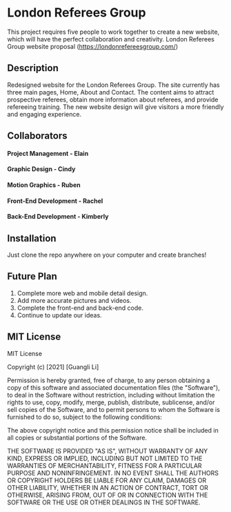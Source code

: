 # London Referees Group
This project requires five people to work together to create a new website, which will have the perfect collaboration and creativity.
London Referees Group website proposal (https://londonrefereesgroup.com/)

## Description
Redesigned website for the London Referees Group. The site currently has three main pages, Home, About and Contact. The content aims to attract prospective referees, obtain more information about referees, and provide refereeing training. The new website design will give visitors a more friendly and engaging experience.

## Collaborators

#### Project Management - Elain

#### Graphic Design - Cindy

#### Motion Graphics - Ruben

#### Front-End Development - Rachel

#### Back-End Development - Kimberly


## Installation
Just clone the repo anywhere on your computer and create branches!


## Future Plan
1. Complete more web and mobile detail design.
2. Add more accurate pictures and videos.
3. Complete the front-end and back-end code.
4. Continue to update our ideas.

## MIT License
MIT License

Copyright (c) [2021] [Guangli Li]

Permission is hereby granted, free of charge, to any person obtaining a copy
of this software and associated documentation files (the "Software"), to deal
in the Software without restriction, including without limitation the rights
to use, copy, modify, merge, publish, distribute, sublicense, and/or sell
copies of the Software, and to permit persons to whom the Software is
furnished to do so, subject to the following conditions:

The above copyright notice and this permission notice shall be included in all
copies or substantial portions of the Software.

THE SOFTWARE IS PROVIDED "AS IS", WITHOUT WARRANTY OF ANY KIND, EXPRESS OR
IMPLIED, INCLUDING BUT NOT LIMITED TO THE WARRANTIES OF MERCHANTABILITY,
FITNESS FOR A PARTICULAR PURPOSE AND NONINFRINGEMENT. IN NO EVENT SHALL THE
AUTHORS OR COPYRIGHT HOLDERS BE LIABLE FOR ANY CLAIM, DAMAGES OR OTHER
LIABILITY, WHETHER IN AN ACTION OF CONTRACT, TORT OR OTHERWISE, ARISING FROM,
OUT OF OR IN CONNECTION WITH THE SOFTWARE OR THE USE OR OTHER DEALINGS IN THE
SOFTWARE.